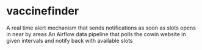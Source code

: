 # vaccinefinder
A real time alert mechanism that sends notifications as soon as slots opens in near by areas
An Airflow data pipeline that polls the cowin website in given intervals and notify back with available slots
